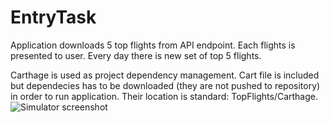 # EntryTask
Application downloads 5 top flights from API endpoint. Each flights is presented to user. Every day there is new set of top 5 flights. 

Carthage is used as project dependency management. Cart file is included but dependecies has to be downloaded (they are not pushed to repository) in order to run application. Their location is standard: TopFlights/Carthage.
![Simulator screenshot](../master/Resources/SimScreen.png)
